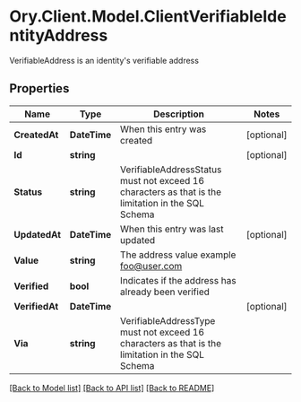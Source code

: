 # Ory.Client.Model.ClientVerifiableIdentityAddress
VerifiableAddress is an identity's verifiable address

## Properties

Name | Type | Description | Notes
------------ | ------------- | ------------- | -------------
**CreatedAt** | **DateTime** | When this entry was created | [optional] 
**Id** | **string** |  | [optional] 
**Status** | **string** | VerifiableAddressStatus must not exceed 16 characters as that is the limitation in the SQL Schema | 
**UpdatedAt** | **DateTime** | When this entry was last updated | [optional] 
**Value** | **string** | The address value  example foo@user.com | 
**Verified** | **bool** | Indicates if the address has already been verified | 
**VerifiedAt** | **DateTime** |  | [optional] 
**Via** | **string** | VerifiableAddressType must not exceed 16 characters as that is the limitation in the SQL Schema | 

[[Back to Model list]](../README.md#documentation-for-models) [[Back to API list]](../README.md#documentation-for-api-endpoints) [[Back to README]](../README.md)

